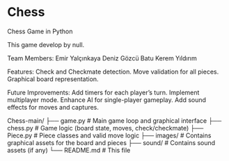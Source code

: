 # Chess
Chess Game in Python

This game develop by null.

Team Members:
Emir Yalçınkaya
Deniz Gözcü 
Batu Kerem Yıldırım


Features:
Check and Checkmate detection.
Move validation for all pieces.
Graphical board representation.


Future Improvements:
Add timers for each player’s turn.
Implement multiplayer mode.
Enhance AI for single-player gameplay.
Add sound effects for moves and captures.


Chess-main/
├── game.py           # Main game loop and graphical interface
├── chess.py          # Game logic (board state, moves, check/checkmate)
├── Piece.py          # Piece classes and valid move logic
├── images/           # Contains graphical assets for the board and pieces
├── sound/            # Contains sound assets (if any)
└── README.md         # This file